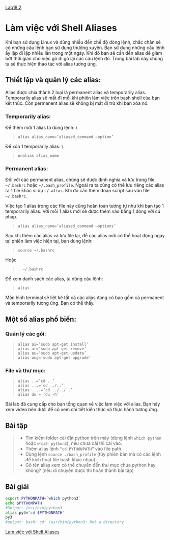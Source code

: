 [Lab18.2](https://docs.google.com/document/d/1oTXvtDFyOvmrW-QRNNbkJcw3N2Bp0V0ff3utJOo10K8/edit)

# Làm việc với Shell Aliases

Khi bạn sử dụng Linux và dùng nhiều đến chế độ dòng lệnh, chắc chắn sẽ có những câu lệnh bạn sử dụng thường xuyên. Bạn sử dụng những câu lệnh ấy lặp đi lặp nhiều lần trong một ngày. Khi đó bạn sẽ cần đến alias để giảm bớt thời gian cho việc gõ đi gõ lại các câu lệnh đó. Trong bài lab này chúng ta sẽ thực hiện thao tác với alias tương ứng.

## Thiết lập và quản lý các alias:

Alias được chia thành 2 loại là permanent alias và temporarily alias. Temporarily alias sẽ mất đi mỗi khi phiên làm việc trên bash shell của bạn kết thúc. Còn permanent alias sẽ không bị mất đi trừ khi bạn xóa nó.

### Temporarily alias:

Để thêm mới 1 alias ta dùng lệnh: \

> `alias alias_name=’aliased_command –option’`

Để xóa 1 temporarily alias: \

> `unalias alias_name`

### Permanent alias:

Đối với các permanent alias, chúng sẽ được định nghĩa và lưu trong file `~/.bashrc` hoặc `~/.bash_profile`. Ngoài ra ta cũng có thể lưu riêng các alias ra 1 file khác ví dụ `~/.alias`. Khi đó cần thêm đoạn script sau vào file `~/.bashrc`.

Việc tạo 1 alias trong các file này cũng hoàn toàn tương tự như khi bạn tạo 1 temporarily alias. Với mỗi 1 alias mới sẽ được thêm vào bằng 1 dòng với cú pháp.

> `alias alias_name=’aliased_command –options’`

Sau khi thêm các alias và lưu file lại, để các alias mới có thể hoạt động ngay tại phiên làm việc hiện tại, bạn dùng lệnh:

> `source ~/.bashrc`

Hoặc

> `. ~/.bashrc`

Để xem danh sách các alias, ta dùng câu lệnh:

> `alias`

Màn hình terminal sẽ liệt kê tất cả các alias đang có bao gồm cả permanent và temporarily tương ứng. Bạn có thể thấy.

## Một số alias phổ biến:

### Quản lý các gói:

> `alias ai=’sudo apt-get install’` \
> `alias ar=’sudo apt-get remove’` \
> `alias au=’sudo apt-get update’` \
> `alias aug=’sudo apt-get upgrade’`

### File và thư mục:

> `alias ..=’cd ..’` \
> `alias ...=’cd ../..’` \
> `alias ....=’cd ../../..’` \
> `alias du = ‘du -h’`

Bài lab đã cung cấp cho bạn tổng quan về việc làm việc với alias. Bạn hãy xem video bên dưới để có xem chi tiết kiến thức và thực hành tương ứng.

## Bài tập

> - Tìm kiếm folder cài đặt python trên máy (dùng lệnh `which python` hoặc `which python3`), nếu chưa cài thì cài vào.
> - Thêm alias lệnh `“cd PYTHONPATH”` vào file path.
> - Dùng lệnh `source ./bash_profile` (tùy phiên bản mà có các lệnh để kích hoạt file bash khác nhau).
> - Gõ tên alias xem có thể chuyển đến thư mục chứa python hay không? (nếu di chuyển được thì hoàn thành bài tập)

## Bài giải

```sh
export PYTHONPATH=`which python3`
echo $PYTHONPATH
#Output: /usr/bin/python3
alias py3="cd $PYTHONPATH"
py3
#output: bash: cd: /usr/bin/python3: Not a directory
```

[Làm việc với Shell Aliases](https://funix.udemy.com/course/learn-linux-in-5-days/learn/lecture/1417764#overview)
